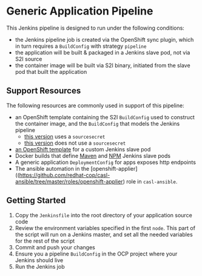 # Generic Application Pipeline

This Jenkins pipeline is designed to run under the following conditions:

- the Jenkins pipeline job is created via the OpenShift sync plugin, which in turn requires a `BuildConfig` with strategy `pipeline` 
- the application will be built & packaged in a Jenkins slave pod, not via S2I source
- the container image will be built via S2I binary, initiated from the slave pod that built the application


## Support Resources

The following resources are commonly used in support of this pipeline:

- an OpenShift template containing the S2I `BuildConfig` used to construct the container image, and the `BuildConfig` that models the Jenkins pipeline
  - [this version](https://github.com/rht-labs/openshift-templates/blob/master/s2i-app-build-with-secret-template.json) uses a `sourcesecret`
  - [this version](https://github.com/rht-labs/openshift-templates/blob/master/s2i-app-build-template.json) does not use a `sourcesecret`
- [an OpenShift template](https://github.com/rht-labs/labs-ci-cd/blob/master/templates/build-pod/template.json) for a custom Jenkins slave pod
- Docker builds that define [Maven](https://github.com/rht-labs/labs-ci-cd/tree/master/docker/mvn-build-pod) and [NPM](https://github.com/rht-labs/labs-ci-cd/tree/master/docker/npm-build-pod) Jenkins slave pods
- A generic application `DeploymentConfig` for apps exposes http endpoints
- The ansible automation in the [openshift-applier]((https://github.com/redhat-cop/casl-ansible/tree/master/roles/openshift-applier) role in `casl-ansible`.

## Getting Started

1. Copy the `Jenkinsfile` into the root directory of your application source code
2. Review the environment variables specified in the first `node`. This part of the script will run on a Jenkins master,
and set all the needed variables for the rest of the script
3. Commit and push your changes
4. Ensure you a pipeline `BuildConfig` in the OCP project where your Jenkins should live
5. Run the Jenkins job 